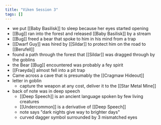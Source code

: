 ```yaml
---
title: "Viken Session 3"
tags: []
---
```


- we put [[Baby Basilisk]] to sleep because her eyes started opening
- [[Bug]] ran into the forest and released [[Baby Basilisk]] by a stream
- [[Bug]] freed a bear that spoke to him in his mind from a trap
- [[Dwarf Guy]] was hired by [[Sildar]] to protect him on the road to [[Berufell]]
- found a path through the forest that [[Sildar]] was dragged through by the goblins
- the Bear [[Bug]] encountered was probably a fey spirit
- [[Fraeyda]] almost fell into a pit trap
- Came across a cave that is presumably the [[Cragmaw Hideout]]
- letter in goblin
    - capture the weapon at any cost, deliver it to the [[Star Metal Mine]]
- back of note was in deep speech
    - [[Deep Speech]] is an ancient language spoken by few living creatures
    - [[Undercommon]] is a derivative of [[Deep Speech]]
    - note says "dark nights give way to brighter days"
    - curved dagger symbol surrounded by 3 mismatched eyes
